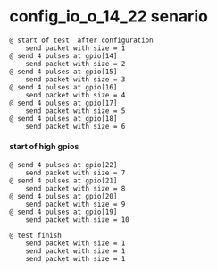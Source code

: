 # config_io_o_14_22 senario
    @ start of test  after configuration
        send packet with size = 1
    @ send 4 pulses at gpio[14]  
        send packet with size = 2
    @ send 4 pulses at gpio[15] 
        send packet with size = 3
    @ send 4 pulses at gpio[16]  
        send packet with size = 4
    @ send 4 pulses at gpio[17]  
        send packet with size = 5
    @ send 4 pulses at gpio[18]  
        send packet with size = 6
#### start of high gpios 
    @ send 4 pulses at gpio[22]  
        send packet with size = 7
    @ send 4 pulses at gpio[21]  
        send packet with size = 8
    @ send 4 pulses at gpio[20]  
        send packet with size = 9
    @ send 4 pulses at gpio[19]  
        send packet with size = 10

    @ test finish 
        send packet with size = 1
        send packet with size = 1
        send packet with size = 1
